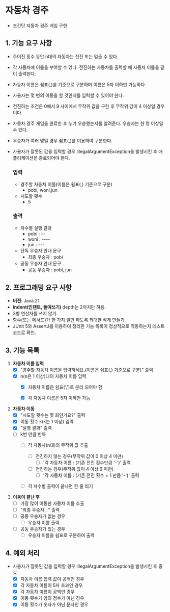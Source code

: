 # 자동차 경주
- 초간단 자동차 경주 게임 구현


## 1. 기능 요구 사항
- 주어진 횟수 동안 n대의 자동차는 전진 또는 멈출 수 있다.
- 각 자동차에 이름을 부여할 수 있다. 전진하는 자동차를 출력할 때 자동차 이름을 같이 출력한다.
- 자동차 이름은 쉼표(,)를 기준으로 구분하며 이름은 5자 이하만 가능하다.
- 사용자는 몇 번의 이동을 할 것인지를 입력할 수 있어야 한다.
- 전진하는 조건은 0에서 9 사이에서 무작위 값을 구한 후 무작위 값이 4 이상일 경우이다.
- 자동차 경주 게임을 완료한 후 누가 우승했는지를 알려준다. 우승자는 한 명 이상일 수 있다.
- 우승자가 여러 명일 경우 쉼표(,)를 이용하여 구분한다.
- 사용자가 잘못된 값을 입력할 경우 IllegalArgumentException을 발생시킨 후 애플리케이션은 종료되어야 한다.

  ### 입력
    - 경주할 자동차 이름(이름은 쉼표(,) 기준으로 구분)
      - pobi, woni,jun
    - 시도할 횟수
      - 5

  ### 출력
    - 차수별 실행 결과
        - pobi : --
        - woni : ---- 
        - jun : ---
    - 단독 우승자 안내 문구
      - 최종 우승자 : pobi
    - 공동 우승자 안내 문구
      - 공동 우승자 : pobi, jun

## 2. 프로그래밍 요구 사항
- **버전**: Java 21
- **indent(인덴트, 들여쓰기)** depth는 2까지만 허용.
- 3항 연산자를 쓰지 않기.
- 함수(또는 메서드)가 한 가지 일만 하도록 최대한 작게 만들기.
- JUnit 5와 AssertJ를 이용하여 정리한 기능 목록이 정상적으로 작동하는지 테스트 코드로 확인.

## 3. 기능 목록
1) **자동차 이름 입력**
    - [x] "경주할 자동차 이름을 입력하세요.(이름은 쉼표(,) 기준으로 구분)" 출력
    - [x] n(n은 1 이상)대의 자동차 이름 입력
      - [x] 자동차 이름은 쉼표(',')로 분리 되어야 함
      - [x] 각 자동차 이름은 5자 이하만 가능


2) **자동차 이동**
    - [x] "시도할 횟수는 몇 회인가요?" 출력
    - [x] 이동 횟수 k(k는 1 이상) 입력
    - [x] "실행 결과" 출력
    - [ ] k번 만큼 반복
      - [ ] 각 자동차(n대)의 무작위 값 추출
        - [ ] 전진하지 않는 경우(무작위 값이 0 이상 4 미만)
          - [ ] '각 자동차 이름 : (기존 전진 횟수만큼 '-')' 출력
        - [ ] 전진하는 경우(무작위 값이 4 이상 9 미만)
          - [ ] '각 자동차 이름 : (기존 전진 횟수 + 1 만큼 '-')' 출력
      - [ ] 각 차수별 출력이 끝나면 한 줄 띄기


3) **이동이 끝난 후**
    - [ ] 가장 많이 이동한 자동차 이름 추출
    - [ ] "최종 우승자 : " 출력
    - [ ] 공동 우승자가 없는 경우
      - [ ] 우승자 이름 출력
    - [ ] 공동 우승자가 있는 경우
      - [ ] 우승자 이름을 쉼표로 구분하여 출력

## 4. 예외 처리
- 사용자가 잘못된 값을 입력할 경우 IllegalArgumentException을 발생시킨 후 종료.
    - [x] 자동차 이름 입력 값이 공백인 경우
    - [x] 각 자동차 이름이 5자 초과인 경우
    - [x] 각 자동차 이름이 공백인 경우
    - [x] 이동 횟수가 양의 정수가 아닌 경우
    - [x] 이동 횟수가 숫자가 아닌 문자인 경우
